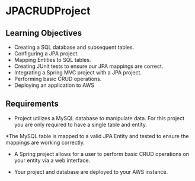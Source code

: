 # JPACRUDProject

## Learning Objectives
* Creating a SQL database and subsequent tables.
* Configuring a JPA project.
* Mapping Entities to SQL tables.
* Creating JUnit tests to ensure our JPA mappings are correct.
* Integrating a Spring MVC project with a JPA project.
* Performing basic CRUD operations.
* Deploying an application to AWS

## Requirements
* Project utilizes a MySQL database to manipulate data. For this project you are only required to have a single table and entity.

*The MySQL table is mapped to a valid JPA Entity and tested to ensure the mappings are working correctly.

* A Spring project allows for a user to perform basic CRUD operations on your entity via a web interface.

* Your project and database are deployed to your AWS instance.
